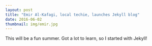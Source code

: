 ```yaml
---
layout: post
title: "Emir Al-Kafagi, local techie, launches Jekyll blog"
date: 2016-06-02
thumbnail: img/emir.jpg
---
```


This will be a fun summer. Got a lot to learn, so I started with Jekyll!
